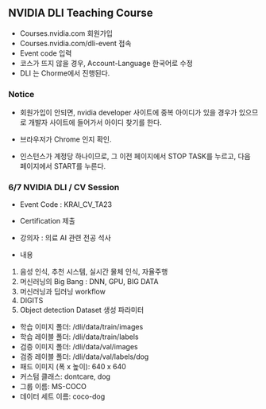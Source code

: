 ## NVIDIA DLI Teaching Course

* Courses.nvidia.com 회원가입
* Courses.nvidia.com/dli-event 접속
* Event code 입력
* 코스가 뜨지 않을 경우, Account-Language 한국어로 수정
* DLI 는 Chorme에서 진행된다.



### Notice 

* 회원가입이 안되면, nvidia developer 사이트에 중복 아이디가 있을 경우가 있으므로 개발자 사이트에 들어가서 아이디 찾기를 한다.

* 브라우저가 Chrome 인지 확인.
* 인스턴스가 계정당 하나이므로, 그 이전 페이지에서 STOP TASK를 누르고, 다음 페이지에서 START를 누른다.

### 6/7 NVIDIA DLI / CV Session

* Event Code : KRAI_CV_TA23

* Certification 제출
* 강의자 : 의료 AI 관련 전공 석사
* 내용

1. 음성 인식, 추천 시스템, 실시간 물체 인식, 자율주행
2. 머신러닝의 Big Bang : DNN, GPU, BIG DATA
3. 머신러닝과 딥러닝 workflow
4. DIGITS
5. Object detection Dataset 생성 파라미터

* 학습 이미지 폴더: /dli/data/train/images  
* 학습 레이블 폴더: /dli/data/train/labels 
* 검증 이미지 폴더: /dli/data/val/images 
* 검증 레이블 폴더: /dli/data/val/labels/dog 
* 패드 이미지 (폭 x 높이): 640 x 640 
* 커스텀 클래스: dontcare, dog
* 그룹 이름: MS-COCO 
* 데이터 세트 이름: coco-dog